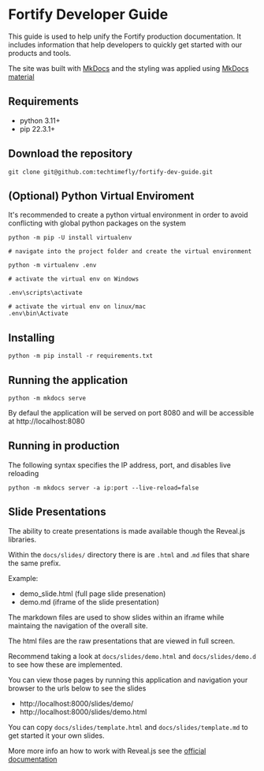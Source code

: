 
# Fortify Developer Guide

This guide is used to help unify the Fortify production documentation.
It includes information that help developers to quickly get started with our products and tools.

The site was built with [MkDocs](https://www.mkdocs.org/) and the styling was applied using [MkDocs  material](https://squidfunk.github.io/mkdocs-material/)

## Requirements
- python 3.11+
- pip 22.3.1+

## Download the repository

```
git clone git@github.com:techtimefly/fortify-dev-guide.git
```

## (Optional) Python Virtual Enviroment
It's recommended to create a python virtual environment in order to avoid conflicting with global python packages on the system

```
python -m pip -U install virtualenv

# navigate into the project folder and create the virtual environment

python -m virtualenv .env

# activate the virtual env on Windows

.env\scripts\activate

# activate the virtual env on linux/mac
.env\bin\Activate

```
## Installing
```
python -m pip install -r requirements.txt
```

## Running the application

```
python -m mkdocs serve
```

By defaul the application will be served on port 8080 and will be accessible at http://localhost:8080


## Running in production

The following syntax specifies the IP address, port, and disables live reloading

```
python -m mkdocs server -a ip:port --live-reload=false
```

## Slide Presentations
The ability to create presentations is made available though the Reveal.js libraries.

Within the `docs/slides/` directory there is are `.html` and .`md` files that share the same prefix.

Example:
- demo_slide.html (full page slide presenation)
- demo.md (iframe of the slide presentation)

The markdown files are used to show slides within an iframe while maintaing the navigation of the overall site.

The html files are the raw presentations that are viewed in full screen.

Recommend taking a look at `docs/slides/demo.html` and `docs/slides/demo.d` to see how these are implemented.

You can view those pages by running this application and navigation your browser to the urls below to see the slides
- http://localhost:8000/slides/demo/
- http://localhost:8000/slides/demo.html

You can copy `docs/slides/template.html` and `docs/slides/template.md` to get started it your own slides.

More more info an how to work with Reveal.js see the [official documentation](https://revealjs.com/)